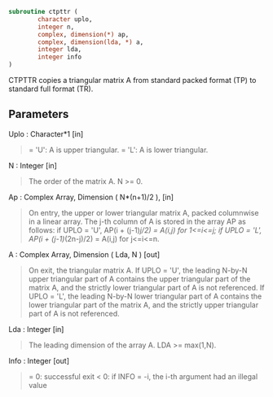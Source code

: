 ```fortran
subroutine ctpttr (
		character uplo,
		integer n,
		complex, dimension(*) ap,
		complex, dimension(lda, *) a,
		integer lda,
		integer info
)
```

 CTPTTR copies a triangular matrix A from standard packed format (TP)
 to standard full format (TR).

## Parameters
Uplo : Character*1 [in]
> = 'U':  A is upper triangular.
> = 'L':  A is lower triangular.

N : Integer [in]
> The order of the matrix A. N >= 0.

Ap : Complex Array, Dimension ( N*(n+1)/2 ), [in]
> On entry, the upper or lower triangular matrix A, packed
> columnwise in a linear array. The j-th column of A is stored
> in the array AP as follows:
> if UPLO = 'U', AP(i + (j-1)*j/2) = A(i,j) for 1<=i<=j;
> if UPLO = 'L', AP(i + (j-1)*(2n-j)/2) = A(i,j) for j<=i<=n.

A : Complex Array, Dimension ( Lda, N ) [out]
> On exit, the triangular matrix A.  If UPLO = 'U', the leading
> N-by-N upper triangular part of A contains the upper
> triangular part of the matrix A, and the strictly lower
> triangular part of A is not referenced.  If UPLO = 'L', the
> leading N-by-N lower triangular part of A contains the lower
> triangular part of the matrix A, and the strictly upper
> triangular part of A is not referenced.

Lda : Integer [in]
> The leading dimension of the array A.  LDA >= max(1,N).

Info : Integer [out]
> = 0:  successful exit
> < 0:  if INFO = -i, the i-th argument had an illegal value

